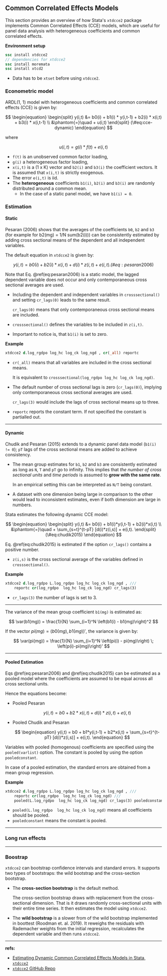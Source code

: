 ## Common Correlated Effects Models

This section provides an overview of how Stata's `xtdcce2` package implements Common Correlated Effects (CCE) models, which are useful for panel data analysis with heterogeneous coefficients and common correlated effects.

**Environment setup**

```stata
ssc install xtdcce2
// dependencies for xtdcce2
ssc install moremata
ssc install xtcd2
```

- Data has to be `xtset` before using `xtdcce2`.


### Econometric model

ARDL(1, 1) model with heterogeneous coefficients and common correlated effects (CCE) is given by:

$$
\begin{equation}
\begin{split}
y(i,t) &= b0(i) + b1(i) * y(i,t-1) + b2(i) * x(i,t) + b3(i) * x(i,t-1) \\
&\phantom{=}\quad            + u(i,t)
\end{split} (\#eq:cce-dynamic)
\end{equation}
$$

where

$$
u(i,t) = g(i) * f(t) + e(i,t)
$$

- `f(t)` is an unobserved common factor loading, 
- `g(i)` a heterogeneous factor loading, 
- `x(i,t)` is a (1 x K) vector and `b2(i)` and `b3(i)` the coefficient vectors. It is assumed that `x(i,t)` is strictly exogenous.
- The error `e(i,t)` is iid. 
- The **heterogeneous** coefficients `b1(i)`, `b2(i)` and `b3(i)` are randomly distributed around a common mean. 
  - In the case of a static panel model, we have `b1(i) = 0`.


### Estimation

#### Static

Pesaran (2006) shows that the averages of the coefficients `b0`, `b2` and `b3` (for example for b2(mg) = 1/N sum(b2(i))) can be consistently estimated by adding cross sectional means of the dependent and all independent variables. 

The default equation in `xtdcce2` is given by:

$$
\begin{equation}
y(i,t) = b0(i) + b2(i)*x(i,t) + d(i)*z(i,t) + e(i,t). (\#eq:pesaran2006)
\end{equation}
$$

Note that Eq. \@ref(eq:pesaran2006) is a static model, the lagged dependent variable does not occur and only contemporaneous cross sectional averages are used. 

- Including the dependent and independent variables in `crosssectional()` and setting `cr_lags(0)` leads to the same result. 
  
  `cr_lags(0)` means that only contemporaneous cross sectional means are included.

- `crosssectional()` defines the variables to be included in `z(i,t)`. 
- Important to notice is, that `b1(i)` is set to zero.



**Example**

```stata
xtdcce2 d.log_rgdpo log_hc log_ck log_ngd , cr(_all) reportc
```

- `cr(_all)` means that all variables are included in the cross sectional means.
  
  It is equivalent to `crosssectional(log_rgdpo log_hc log_ck log_ngd)`.

- The default number of cross sectional lags is zero (`cr_lags(0)`), implying only contemporaneous cross sectional averages are used. 

  `cr_lags(3)` would include the lags of cross sectional means up to three.

- `reportc` reports the constant term. If not specified the constant is partialled out.

--------------------------------------------------------------------------------

#### Dynamic

Chudik and Pesaran (2015) extends to a dynamic panel data model (`b1(i) != 0`); `pT` lags of the cross sectional means are added to achieve consistency.

- The mean group estimates for `b1`, `b2` and `b3` are consistently estimated as long as `N`, `T` and `pT` go to infinity. This implies that *the number of cross sectional units* and *time periods* is assumed to **grow with the same rate**.
  
  In an empirical setting this can be interpreted as `N/T` being constant. 

- A dataset with one dimension being large in comparison to the other would lead to inconsistent estimates, even if both dimension are large in numbers. 

Stata estimates the following dynamic CCE model:

$$
\begin{equation}
\begin{split}
  y(i,t) &= b0(i) + b1(i)*y(i,t-1) + b2(i)*x(i,t) \\
  &\phantom{=}\quad + \sum_{s=t}^{t-pT} [d(i)*z(i,s)] + e(i,t). 
\end{split} (\#eq:chudik2015)
\end{equation}
$$

Eq. \@ref(eq:chudik2015) is estimated if the option `cr_lags()` contains a positive number.

- `z(i,s)` is the cross sectional average of the variables defined in `crosssectional()`.

**Example**

```stata
xtdcce2 d.log_rgdpo L.log_rgdpo log_hc log_ck log_ngd , ///
    reportc cr(log_rgdpo  log_hc log_ck log_ngd) cr_lags(3)
```

- `cr_lags(3)` the number of lags is set to 3.

--------------------------------------------------------------------------------

The variance of the mean group coefficient `b1(mg)` is estimated as:

$$
\var(b1(mg)) = \frac{1}{N} \sum_{i=1}^N \left(b1(i) - b1(mg)\right)^2
$$


If the vector $pi(mg) = \left(b0(mg), b1(mg)\right)',$ the variance is given by:

$$
\var(pi(mg)) =  \frac{1}{N} \sum_{i=1}^N \left(pi(i) - pi(mg)\right) \; \left(p(i)-pi(mg)\right)'
$$


--------------------------------------------------------------------------------

#### Pooled Estimation

Eqs \@ref(eq:pesaran2006) and \@ref(eq:chudik2015) can be estimated as a pooled model where the coefficients are assumed to be equal across all cross sectional units.

Hence the equations become:

- Pooled Pesaran
  
  $$
  \begin{equation}
  y(i,t) = b0 + b2*x(i,t) + d(i)*z(i,t) + e(i,t)
  \end{equation}
  $$

- Pooled Chudik and Pesaran
  
  $$
  \begin{equation}
  y(i,t) = b0 + b1*y(i,t-1) + b2*x(i,t) + \sum_{s=t}^{t-pT} [d(i)*z(i,s)] + e(i,t).
  \end{equation}
  $$

Variables with pooled (homogenous) coefficients are specified using the `pooled(varlist)` option. 
The constant is pooled by using the option `pooledconstant`. 

In case of a pooled estimation, the standard errors are obtained from a mean group regression.


**Example**

```stata
xtdcce2 d.log_rgdpo L.log_rgdpo log_hc log_ck log_ngd , ///
    reportc cr(log_rgdpo  log_hc log_ck log_ngd) ///
    pooled(L.log_rgdpo  log_hc log_ck log_ngd) cr_lags(3) pooledconstant
```

- `pooled(L.log_rgdpo  log_hc log_ck log_ngd)` means all coefficients should be pooled.
- `pooledconstant` means the constant is pooled.

--------------------------------------------------------------------------------

### Long run effects






--------------------------------------------------------------------------------

### Boostrap

`xtdcce2` can bootstrap confidence intervals and standard errors. It supports two types of bootstraps: the wild bootstrap and the cross-section bootstrap.

- The **cross-section bootstrap** is the default method.
  
  The cross-section bootstrap draws with replacement from the cross-sectional dimension. That is it draws randomly cross-sectional units with their entire time series. It then estimates the model using `xtdcce2`. 

- The **wild bootstrap** is a slower from of the wild bootstrap implemented in boottest (Roodman et. al. 2019). It reweighs the residuals with Rademacher weights from the initial regression, recalculates the dependent variable and then runs `xtdcce2`.

--------------------------------------------------------------------------------

**refs:**

- [Estimating Dynamic Common Correlated Effects Models in Stata, `xtdcce2`](https://janditzen.github.io/xtdcce2/#4-econometric-and-empirical-model)
- [`xtdcce2` GitHub Repo](https://github.com/JanDitzen/xtdcce2/tree/master)
